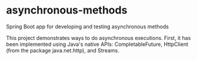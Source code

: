 # asynchronous-methods
Spring Boot app for developing and testing asynchronous methods

This project demonstrates ways to do asynchronous executions. 
First, it has been implemented using Java's 
native APIs: CompletableFuture, 
HttpClient (from the package java.net.http), and Streams.
